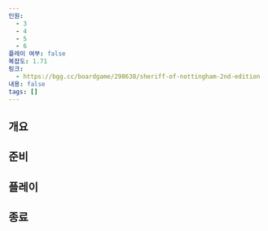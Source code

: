 ```yaml
---
인원:
  - 3
  - 4
  - 5
  - 6
플레이 여부: false
복잡도: 1.71
링크:
  - https://bgg.cc/boardgame/298638/sheriff-of-nottingham-2nd-edition
내용: false
tags: []
---
```

## 개요
## 준비
## 플레이
## 종료
